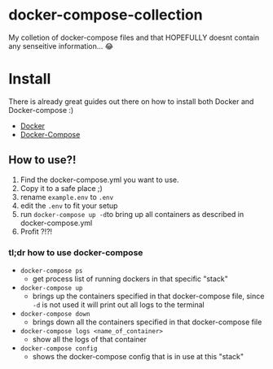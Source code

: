 # docker-compose-collection
My colletion of docker-compose files and that HOPEFULLY doesnt contain any senseitive information... :joy:

# Install
There is already great guides out there on how to install both Docker and Docker-compose :)
* [Docker](https://docs.docker.com/engine/install/)
* [Docker-Compose](https://docs.docker.com/compose/install/#install-compose-on-linux-systems)

## How to use?!
1. Find the docker-compose.yml you want to use.
2. Copy it to a safe place ;)
3. rename ``example.env`` to ``.env``
4. edit the ``.env`` to fit your setup
5. run ``docker-compose up -d``to bring up all containers as described in docker-compose.yml
6. Profit ?!?!

### tl;dr how to use docker-compose
* ``docker-compose ps``
    * get process list of running dockers in that specific "stack"
* ``docker-compose up`` 
    * brings up the containers specified in that docker-compose file, since ``-d`` is not used it will print out all logs to the
        terminal
* ``docker-compose down``
    * brings down all the containers specified in that docker-compose file
* ``docker-compose logs <name_of_container>``
    * show all the logs of that container
* ``docker-compose config``
    * shows the docker-compose config that is in use at this "stack"
